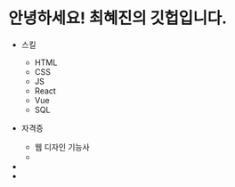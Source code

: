 <div>
      <h1>안녕하세요! 최혜진의 깃헙입니다.</h1>
      <ul>
        <li>
          <p>스킬</p>
          <ul>
            <li>HTML</li>
            <li>CSS</li>
            <li>JS</li>
            <li>React</li>
            <li>Vue</li>
            <li>SQL</li>
          </ul>
        </li>
        <li>
          <p>자격증</p>
          <ul>
            <li>웹 디자인 기능사</li>
            <li></li>
          </ul>
        </li>
        <li></li>
        <li></li>
      </ul>
    </div>
<!--
**jinach0i/jinach0i** is a ✨ _special_ ✨ repository because its `README.md` (this file) appears on your GitHub profile.

Here are some ideas to get you started:

- 🔭 I’m currently working on ...
- 🌱 I’m currently learning ...
- 👯 I’m looking to collaborate on ...
- 🤔 I’m looking for help with ...
- 💬 Ask me about ...
- 📫 How to reach me: ...
- 😄 Pronouns: ...
- ⚡ Fun fact: ...
-->
